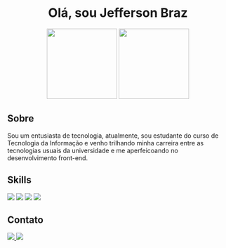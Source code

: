 <div align="center">
  <h1>Olá, sou Jefferson Braz</h1>
  <div>
    <img height="160em" src="https://github-readme-stats.vercel.app/api?username=JJeffersonBraz&show_icons=true&theme=radical">
    <img height="160em" src="https://github-readme-stats.vercel.app/api/top-langs/?username=JJeffersonBraz&layout=compact&theme=radical">
  </div>
</div>  
  
<h2>Sobre</h2>
  <p> Sou um entusiasta de tecnologia, atualmente, sou estudante do curso de Tecnologia da Informação e venho trilhando minha carreira entre as tecnologias usuais da universidade e me aperfeicoando no desenvolvimento front-end.</p>

<h2>Skills</h2>
  <a href="#" target="_blank"><img src="https://img.shields.io/badge/HTML5-E34F26?style=for-the-badge&logo=html5&logoColor=white"></a>
  <a href="#" target="_blank"><img src="https://img.shields.io/badge/CSS3-1572B6?style=for-the-badge&logo=css3&logoColor=white"></a>
  <a href="#" target="_blank"><img src="https://img.shields.io/badge/JavaScript-F7DF1E?style=for-the-badge&logo=javascript&logoColor=black"></a>
  <a href="#" target="_blank"><img src="https://img.shields.io/badge/GitHub-100000?style=for-the-badge&logo=github&logoColor=white"></a>

<h2>Contato</h2>
<a href="https://www.linkedin.com/in/jjefferson-braz/" target="_blank">
  <img src="https://img.shields.io/badge/-LinkedIn-%230077B5?style=for-the-badge&amp;logo=linkedin&amp;logoColor=white">
</a>
<a href="mailto:jjeffersonbraz@gmail.com" target="_blank">
  <img src="https://img.shields.io/badge/Gmail-D14836?style=for-the-badge&logo=gmail&logoColor=white">
</a>

